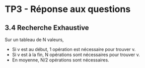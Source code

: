 # TP3 - Réponse aux questions

## 3.4 Recherche Exhaustive

Sur un tableau de N valeurs,
  - Si v est au début, 1 opération est nécessaire pour trouver v.
  - Si v est à la fin, N opérations sont nécessaires pour trouver v.
  - En moyenne, N/2 opérations sont nécessaires.


